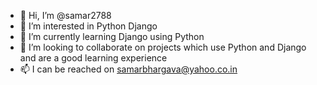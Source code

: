 - 👋 Hi, I’m @samar2788
- 👀 I’m interested in Python Django
- 🌱 I’m currently learning Django using Python
- 💞️ I’m looking to collaborate on projects which use Python and Django and are a good learning experience
- 📫 I can be reached on samarbhargava@yahoo.co.in

<!---
samar2788/samar2788 is a ✨ special ✨ repository because its `README.md` (this file) appears on your GitHub profile.
You can click the Preview link to take a look at your changes.
--->
